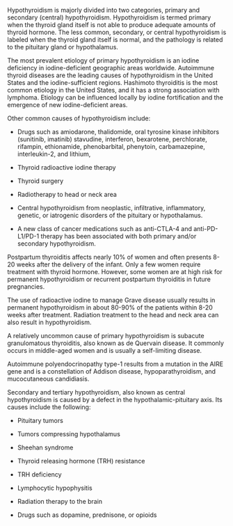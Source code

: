 Hypothyroidism is majorly divided into two categories, primary and secondary (central) hypothyroidism. Hypothyroidism is termed primary when the thyroid gland itself is not able to produce adequate amounts of thyroid hormone. The less common, secondary, or central hypothyroidism is labeled when the thyroid gland itself is normal, and the pathology is related to the pituitary gland or hypothalamus.

The most prevalent etiology of primary hypothyroidism is an iodine deficiency in iodine-deficient geographic areas worldwide. Autoimmune thyroid diseases are the leading causes of hypothyroidism in the United States and the iodine-sufficient regions. Hashimoto thyroiditis is the most common etiology in the United States, and it has a strong association with lymphoma. Etiology can be influenced locally by iodine fortification and the emergence of new iodine-deficient areas.

Other common causes of hypothyroidism include:

- Drugs such as amiodarone, thalidomide, oral tyrosine kinase inhibitors (sunitinib, imatinib) stavudine, interferon, bexarotene, perchlorate, rifampin, ethionamide, phenobarbital, phenytoin, carbamazepine, interleukin-2, and lithium,

- Thyroid radioactive iodine therapy

- Thyroid surgery

- Radiotherapy to head or neck area

- Central hypothyroidism from neoplastic, infiltrative, inflammatory, genetic, or iatrogenic disorders of the pituitary or hypothalamus.

- A new class of cancer medications such as anti-CTLA-4 and anti-PD-L1/PD-1 therapy has been associated with both primary and/or secondary hypothyroidism.

Postpartum thyroiditis affects nearly 10% of women and often presents 8-20 weeks after the delivery of the infant. Only a few women require treatment with thyroid hormone. However, some women are at high risk for permanent hypothyroidism or recurrent postpartum thyroiditis in future pregnancies.

The use of radioactive iodine to manage Grave disease usually results in permanent hypothyroidism in about 80-90% of the patients within 8-20 weeks after treatment. Radiation treatment to the head and neck area can also result in hypothyroidism.

A relatively uncommon cause of primary hypothyroidism is subacute granulomatous thyroiditis, also known as de Quervain disease. It commonly occurs in middle-aged women and is usually a self-limiting disease.

Autoimmune polyendocrinopathy type-1 results from a mutation in the AIRE gene and is a constellation of Addison disease, hypoparathyroidism, and mucocutaneous candidiasis.

Secondary and tertiary hypothyroidism, also known as central hypothyroidism is caused by a defect in the hypothalamic-pituitary axis. Its causes include the following:

- Pituitary tumors

- Tumors compressing hypothalamus

- Sheehan syndrome

- Thyroid releasing hormone (TRH) resistance

- TRH deficiency

- Lymphocytic hypophysitis

- Radiation therapy to the brain

- Drugs such as dopamine, prednisone, or opioids